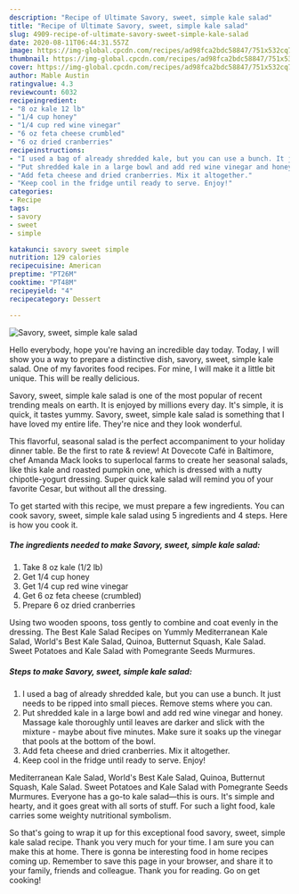 ```yaml
---
description: "Recipe of Ultimate Savory, sweet, simple kale salad"
title: "Recipe of Ultimate Savory, sweet, simple kale salad"
slug: 4909-recipe-of-ultimate-savory-sweet-simple-kale-salad
date: 2020-08-11T06:44:31.557Z
image: https://img-global.cpcdn.com/recipes/ad98fca2bdc58847/751x532cq70/savory-sweet-simple-kale-salad-recipe-main-photo.jpg
thumbnail: https://img-global.cpcdn.com/recipes/ad98fca2bdc58847/751x532cq70/savory-sweet-simple-kale-salad-recipe-main-photo.jpg
cover: https://img-global.cpcdn.com/recipes/ad98fca2bdc58847/751x532cq70/savory-sweet-simple-kale-salad-recipe-main-photo.jpg
author: Mable Austin
ratingvalue: 4.3
reviewcount: 6032
recipeingredient:
- "8 oz kale 12 lb"
- "1/4 cup honey"
- "1/4 cup red wine vinegar"
- "6 oz feta cheese crumbled"
- "6 oz dried cranberries"
recipeinstructions:
- "I used a bag of already shredded kale, but you can use a bunch. It just needs to be ripped into small pieces. Remove stems where you can."
- "Put shredded kale in a large bowl and add red wine vinegar and honey. Massage kale thoroughly until leaves are darker and slick with the mixture - maybe about five minutes. Make sure it soaks up the vinegar that pools at the bottom of the bowl."
- "Add feta cheese and dried cranberries. Mix it altogether."
- "Keep cool in the fridge until ready to serve. Enjoy!"
categories:
- Recipe
tags:
- savory
- sweet
- simple

katakunci: savory sweet simple 
nutrition: 129 calories
recipecuisine: American
preptime: "PT26M"
cooktime: "PT48M"
recipeyield: "4"
recipecategory: Dessert

---
```



![Savory, sweet, simple kale salad](https://img-global.cpcdn.com/recipes/ad98fca2bdc58847/751x532cq70/savory-sweet-simple-kale-salad-recipe-main-photo.jpg)

Hello everybody, hope you're having an incredible day today. Today, I will show you a way to prepare a distinctive dish, savory, sweet, simple kale salad. One of my favorites food recipes. For mine, I will make it a little bit unique. This will be really delicious.

Savory, sweet, simple kale salad is one of the most popular of recent trending meals on earth. It is enjoyed by millions every day. It's simple, it is quick, it tastes yummy. Savory, sweet, simple kale salad is something that I have loved my entire life. They're nice and they look wonderful.

This flavorful, seasonal salad is the perfect accompaniment to your holiday dinner table. Be the first to rate &amp; review! At Dovecote Café in Baltimore, chef Amanda Mack looks to superlocal farms to create her seasonal salads, like this kale and roasted pumpkin one, which is dressed with a nutty chipotle-yogurt dressing. Super quick kale salad will remind you of your favorite Cesar, but without all the dressing.


To get started with this recipe, we must prepare a few ingredients. You can cook savory, sweet, simple kale salad using 5 ingredients and 4 steps. Here is how you cook it.

<!--inarticleads1-->

##### The ingredients needed to make Savory, sweet, simple kale salad:

1. Take 8 oz kale (1/2 lb)
1. Get 1/4 cup honey
1. Get 1/4 cup red wine vinegar
1. Get 6 oz feta cheese (crumbled)
1. Prepare 6 oz dried cranberries


Using two wooden spoons, toss gently to combine and coat evenly in the dressing. The Best Kale Salad Recipes on Yummly Mediterranean Kale Salad, World&#39;s Best Kale Salad, Quinoa, Butternut Squash, Kale Salad. Sweet Potatoes and Kale Salad with Pomegrante Seeds Murmures. 

<!--inarticleads2-->

##### Steps to make Savory, sweet, simple kale salad:

1. I used a bag of already shredded kale, but you can use a bunch. It just needs to be ripped into small pieces. Remove stems where you can.
1. Put shredded kale in a large bowl and add red wine vinegar and honey. Massage kale thoroughly until leaves are darker and slick with the mixture - maybe about five minutes. Make sure it soaks up the vinegar that pools at the bottom of the bowl.
1. Add feta cheese and dried cranberries. Mix it altogether.
1. Keep cool in the fridge until ready to serve. Enjoy!


Mediterranean Kale Salad, World&#39;s Best Kale Salad, Quinoa, Butternut Squash, Kale Salad. Sweet Potatoes and Kale Salad with Pomegrante Seeds Murmures. Everyone has a go-to kale salad—this is ours. It&#39;s simple and hearty, and it goes great with all sorts of stuff. For such a light food, kale carries some weighty nutritional symbolism. 

So that's going to wrap it up for this exceptional food savory, sweet, simple kale salad recipe. Thank you very much for your time. I am sure you can make this at home. There is gonna be interesting food in home recipes coming up. Remember to save this page in your browser, and share it to your family, friends and colleague. Thank you for reading. Go on get cooking!
